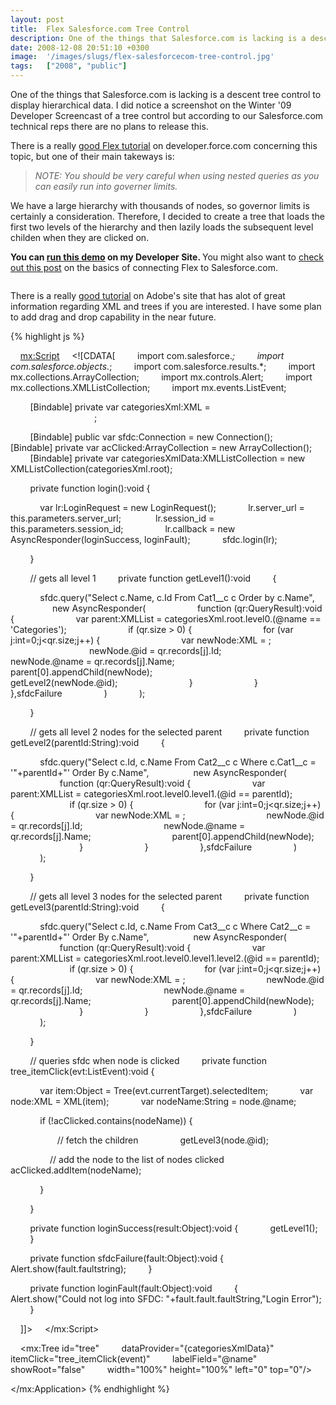 ```yaml
---
layout: post
title:  Flex Salesforce.com Tree Control
description: One of the things that Salesforce.com is lacking is a descent tree control to display hierarchical data. I did notice a screenshot on the Winter 09 Developer Screencast of a tree control but according to our Salesforce.com technical reps there are no plans to release this. There is a really good Flex tutorial on developer.force.com concerning this topic, but one of their main takeways is-  > NOTE- You should be very careful when using nested queries as you can easily run into governer limits. We
date: 2008-12-08 20:51:10 +0300
image:  '/images/slugs/flex-salesforcecom-tree-control.jpg'
tags:   ["2008", "public"]
---
```

<p>One of the things that Salesforce.com is lacking is a descent tree control to display hierarchical data. I did notice a screenshot on the Winter '09 Developer Screencast of a tree control but according to our Salesforce.com technical reps there are no plans to release this.</p>
<p>There is a really <a href="http://wiki.apexdevnet.com/index.php/Using_Browser_Technologies_in_Visualforce_-_Part_3" target="_blank">good Flex tutorial</a> on developer.force.com concerning this topic, but one of their main takeways is:</p>
<blockquote><em>NOTE: You should be very careful when using nested queries as you can easily run into governer limits. </em></blockquote>
We have a large hierarchy with thousands of nodes, so governor limits is certainly a consideration. Therefore, I decided to create a tree that loads the first two levels of the hierarchy and then lazily loads the subsequent level childen when they are clicked on.
<p><strong>You can </strong><a href="http://jeffdouglas-developer-edition.na5.force.com/examples/Tree1" target="_blank"><strong>run this demo</strong></a><strong> on my Developer Site. </strong>You might also want to <a href="/2008/11/12/developing-salesforcecom-applications-with-flex-and-visualforce/">check out this post</a> on the basics of connecting Flex to Salesforce.com.<strong><br>
</strong></p>
<p><img src="http://res.cloudinary.com/blog-jeffdouglas-com/image/upload/v1400399684/ishot-2_qvxhgt.png" alt="" ></p>
<p>There is a really <a href="http://www.adobe.com/devnet/flex/quickstart/working_with_tree/" target="_blank">good tutorial</a> on Adobe's site that has alot of great information regarding XML and trees if you are interested. I have some plan to add drag and drop capability in the near future.</p>
{% highlight js %}<?xml version="1.0" encoding="utf-8"?>
<mx:Application xmlns:mx="http://www.adobe.com/2006/mxml"
    backgroundGradientAlphas="[1.0, 1.0]"
    backgroundGradientColors="[#F3F3EC, #F3F3EC]"
    creationComplete="login()"
    layout="horizontal"  
    height="300" width="500">

    <mx:Script>
    <![CDATA[
        import com.salesforce.*;
        import com.salesforce.objects.*;
        import com.salesforce.results.*;
        import mx.collections.ArrayCollection;
        import mx.controls.Alert;
        import mx.collections.XMLListCollection;
        import mx.events.ListEvent;

        [Bindable] private var categoriesXml:XML =
	<list>
              <root>
                <level0 name="Categories" level="0"/>
              </root>                       
          </list>;               

        [Bindable] public var sfdc:Connection = new Connection();
        [Bindable] private var acClicked:ArrayCollection = new ArrayCollection();
        [Bindable] private var categoriesXmlData:XMLListCollection = new XMLListCollection(categoriesXml.root);       

        private function login():void {

            var lr:LoginRequest = new LoginRequest();
            lr.server_url = this.parameters.server_url; 
            lr.session_id = this.parameters.session_id;    
            lr.callback = new AsyncResponder(loginSuccess, loginFault);
            sfdc.login(lr);      

        }               

        // gets all level 1
        private function getLevel1():void
        {

            sfdc.query("Select c.Name, c.Id From Cat1__c c Order by c.Name",
                 new AsyncResponder(
                    function (qr:QueryResult):void {
                        var parent:XMLList = categoriesXml.root.level0.(@name == 'Categories');
                        if (qr.size > 0) {
                            for (var j:int=0;j<qr.size;j++) {
                                var newNode:XML = <level1 level="1"/>;
                                newNode.@id = qr.records[j].Id;
                                newNode.@name = qr.records[j].Name;
                                parent[0].appendChild(newNode);
                                getLevel2(newNode.@id);
                            }
                        }
                    },sfdcFailure
                )
            );  

        }     

        // gets all level 2 nodes for the selected parent
        private function getLevel2(parentId:String):void
        {

            sfdc.query("Select c.Id, c.Name From Cat2__c c Where c.Cat1__c = '"+parentId+"' Order By c.Name",
                 new AsyncResponder(
                    function (qr:QueryResult):void {
                        var parent:XMLList = categoriesXml.root.level0.level1.(@id == parentId);
                        if (qr.size > 0) {
                            for (var j:int=0;j<qr.size;j++) {
                                var newNode:XML = <level2 level="2"/>;
                                newNode.@id = qr.records[j].Id;
                                newNode.@name = qr.records[j].Name;
                                parent[0].appendChild(newNode);
                            }
                        }
                    },sfdcFailure
                )
            );  

        }         

        // gets all level 3 nodes for the selected parent
        private function getLevel3(parentId:String):void
        {

            sfdc.query("Select c.Id, c.Name From Cat3__c c Where Cat2__c = '"+parentId+"' Order By c.Name",
                 new AsyncResponder(
                    function (qr:QueryResult):void {
                        var parent:XMLList = categoriesXml.root.level0.level1.level2.(@id == parentId);
                        if (qr.size > 0) {
                            for (var j:int=0;j<qr.size;j++) {
                                var newNode:XML = <level3 level="3"/>;
                                newNode.@id = qr.records[j].Id;
                                newNode.@name = qr.records[j].Name;
                                parent[0].appendChild(newNode);
                            }
                        }
                    },sfdcFailure
                )
            );  

        }                               

        // queries sfdc when node is clicked
        private function tree_itemClick(evt:ListEvent):void {

            var item:Object = Tree(evt.currentTarget).selectedItem;
            var node:XML = XML(item);
            var nodeName:String = node.@name;

            if (!acClicked.contains(nodeName)) {

                   // fetch the children
                getLevel3(node.@id);

                // add the node to the list of nodes clicked          
                acClicked.addItem(nodeName);

            }

        } 

        private function loginSuccess(result:Object):void {
            getLevel1();
        }                               

        private function sfdcFailure(fault:Object):void {
            Alert.show(fault.faultstring);
        }  

        private function loginFault(fault:Object):void
        {
            Alert.show("Could not log into SFDC: "+fault.fault.faultString,"Login Error");
        }          

    ]]>
    </mx:Script>

    <mx:Tree id="tree"
        dataProvider="{categoriesXmlData}"
        itemClick="tree_itemClick(event)"
        labelField="@name"
        showRoot="false"
        width="100%" height="100%" left="0" top="0"/>

</mx:Application>
{% endhighlight %}


